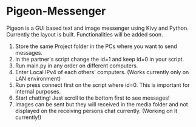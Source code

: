 # Pigeon-Messenger
Pigeon is a GUI based text and image messenger using Kivy and Python. Currently the layout is built. Functionalities will be added soon.

1) Store the same Project folder in the PCs where you want to send messages.
2) In the partner's script change the id=1 and keep id=0 in your script.
3) Run main.py in any order on different computers. 
4) Enter Local IPv4 of each others' computers. (Works currently only on LAN environment)
5) Run press connect first on the script where id=0. This is important for internal purposes.
6) Start chatting! Just scroll to the bottom first to see messages!
7) Images can be sent but they will received in the media folder and not displayed on the receiving persons chat currently. (Working on it currently!)

